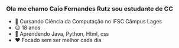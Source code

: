 ### Ola me chamo Caio Fernandes Rutz sou estudante de CC

- 🔭 Cursando Ciência da Computação no IFSC Câmpus Lages
- 😉 18 anos
- 📒 Aprendendo Java, Python, Html, css
- ❤️ Focado sem ser melhor cada dia

